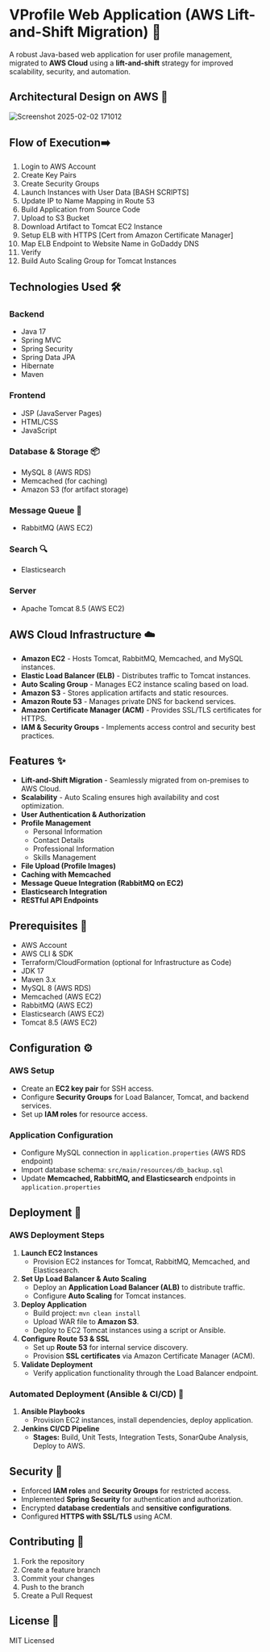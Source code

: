 # VProfile Web Application (AWS Lift-and-Shift Migration) 🚀

A robust Java-based web application for user profile management, migrated to **AWS Cloud** using a **lift-and-shift** strategy for improved scalability, security, and automation.

## Architectural Design on AWS 📐

![Screenshot 2025-02-02 171012](https://github.com/user-attachments/assets/dc34ff51-6f7b-47b2-b887-521a461d1faf)

## Flow of Execution➡️
1. Login to AWS Account
2. Create Key Pairs
3. Create Security Groups
4. Launch Instances with User Data [BASH SCRIPTS]
5. Update IP to Name Mapping in Route 53
6. Build Application from Source Code
7. Upload to S3 Bucket
8. Download Artifact to Tomcat EC2 Instance
9. Setup ELB with HTTPS [Cert from Amazon Certificate Manager]
10. Map ELB Endpoint to Website Name in GoDaddy DNS
11. Verify
12. Build Auto Scaling Group for Tomcat Instances


## Technologies Used 🛠️

### Backend
- Java 17
- Spring MVC
- Spring Security
- Spring Data JPA
- Hibernate
- Maven

### Frontend
- JSP (JavaServer Pages)
- HTML/CSS
- JavaScript

### Database & Storage 📦
- MySQL 8 (AWS RDS)
- Memcached (for caching)
- Amazon S3 (for artifact storage)

### Message Queue 📩
- RabbitMQ (AWS EC2)

### Search 🔍
- Elasticsearch

### Server
- Apache Tomcat 8.5 (AWS EC2)

## AWS Cloud Infrastructure ☁️

- **Amazon EC2** - Hosts Tomcat, RabbitMQ, Memcached, and MySQL instances.
- **Elastic Load Balancer (ELB)** - Distributes traffic to Tomcat instances.
- **Auto Scaling Group** - Manages EC2 instance scaling based on load.
- **Amazon S3** - Stores application artifacts and static resources.
- **Amazon Route 53** - Manages private DNS for backend services.
- **Amazon Certificate Manager (ACM)** - Provides SSL/TLS certificates for HTTPS.
- **IAM & Security Groups** - Implements access control and security best practices.

## Features ✨

- **Lift-and-Shift Migration** - Seamlessly migrated from on-premises to AWS Cloud.
- **Scalability** - Auto Scaling ensures high availability and cost optimization.
- **User Authentication & Authorization**
- **Profile Management**
  - Personal Information
  - Contact Details
  - Professional Information
  - Skills Management
- **File Upload (Profile Images)**
- **Caching with Memcached**
- **Message Queue Integration (RabbitMQ on EC2)**
- **Elasticsearch Integration**
- **RESTful API Endpoints**

## Prerequisites 🔧

- AWS Account
- AWS CLI & SDK
- Terraform/CloudFormation (optional for Infrastructure as Code)
- JDK 17
- Maven 3.x
- MySQL 8 (AWS RDS)
- Memcached (AWS EC2)
- RabbitMQ (AWS EC2)
- Elasticsearch (AWS EC2)
- Tomcat 8.5 (AWS EC2)

## Configuration ⚙️

### AWS Setup
- Create an **EC2 key pair** for SSH access.
- Configure **Security Groups** for Load Balancer, Tomcat, and backend services.
- Set up **IAM roles** for resource access.

### Application Configuration
- Configure MySQL connection in `application.properties` (AWS RDS endpoint)
- Import database schema: `src/main/resources/db_backup.sql`
- Update **Memcached, RabbitMQ, and Elasticsearch** endpoints in `application.properties`

## Deployment 🚀

### AWS Deployment Steps
1. **Launch EC2 Instances**
   - Provision EC2 instances for Tomcat, RabbitMQ, Memcached, and Elasticsearch.
2. **Set Up Load Balancer & Auto Scaling**
   - Deploy an **Application Load Balancer (ALB)** to distribute traffic.
   - Configure **Auto Scaling** for Tomcat instances.
3. **Deploy Application**
   - Build project: `mvn clean install`
   - Upload WAR file to **Amazon S3**.
   - Deploy to EC2 Tomcat instances using a script or Ansible.
4. **Configure Route 53 & SSL**
   - Set up **Route 53** for internal service discovery.
   - Provision **SSL certificates** via Amazon Certificate Manager (ACM).
5. **Validate Deployment**
   - Verify application functionality through the Load Balancer endpoint.
   
### Automated Deployment (Ansible & CI/CD) 🤖
1. **Ansible Playbooks**
   - Provision EC2 instances, install dependencies, deploy application.
2. **Jenkins CI/CD Pipeline**
   - **Stages:** Build, Unit Tests, Integration Tests, SonarQube Analysis, Deploy to AWS.

## Security 🔐

- Enforced **IAM roles** and **Security Groups** for restricted access.
- Implemented **Spring Security** for authentication and authorization.
- Encrypted **database credentials** and **sensitive configurations**.
- Configured **HTTPS with SSL/TLS** using ACM.

## Contributing 🤝

1. Fork the repository
2. Create a feature branch
3. Commit your changes
4. Push to the branch
5. Create a Pull Request

## License 📜

MIT Licensed



